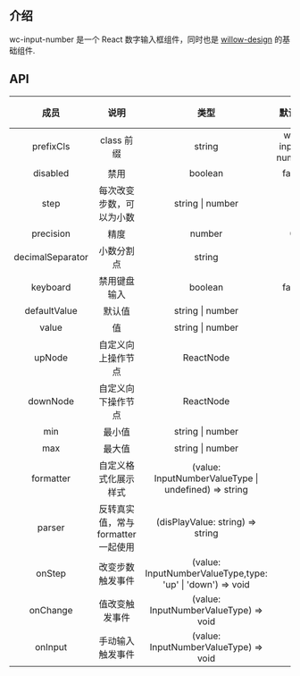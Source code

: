 ## 介绍

wc-input-number 是一个 React 数字输入框组件，同时也是 [willow-design](https://github.com/kavience/willow-design) 的基础组件.

## API

|       成员       |                说明                 |                            类型                            |     默认值      | 版本  |
| :--------------: | :---------------------------------: | :--------------------------------------------------------: | :-------------: | :---: |
|    prefixCls     |             class 前缀              |                           string                           | wc-input-number |   -   |
|     disabled     |                禁用                 |                          boolean                           |      false      |   -   |
|       step       |      每次改变步数，可以为小数       |                      string \| number                      |        1        |   -   |
|    precision     |                精度                 |                           number                           |        0        |   -   |
| decimalSeparator |             小数分割点              |                           string                           |        .        |   -   |
|     keyboard     |            禁用键盘输入             |                          boolean                           |      false      |   -   |
|   defaultValue   |               默认值                |                      string \| number                      |        -        |   -   | - |
|      value       |                 值                  |                      string \| number                      |        -        |   -   | - |
|      upNode      |         自定义向上操作节点          |                         ReactNode                          |        -        |   -   |
|     downNode     |         自定义向下操作节点          |                         ReactNode                          |        -        |   -   |
|       min        |               最小值                |                      string \| number                      |        -        |   -   |
|       max        |               最大值                |                      string \| number                      |        -        |   -   |
|    formatter     |        自定义格式化展示样式         |  (value: InputNumberValueType     \| undefined) => string  |        -        |   -   |
|      parser      | 反转真实值，常与 formatter 一起使用 |              (disPlayValue: string) => string              |        -        |   -   |
|      onStep      |          改变步数触发事件           | (value: InputNumberValueType,type: 'up' \| 'down') => void |        -        |   -   |
|     onChange     |           值改变触发事件            |           (value: InputNumberValueType) => void            |        -        |   -   |
|     onInput      |          手动输入触发事件           |           (value: InputNumberValueType) => void            |        -        |   -   |